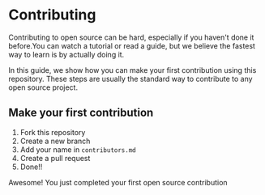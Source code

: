 # Contributing
Contributing to open source can be hard, especially if you haven't done it before.You can watch a tutorial or read a guide, but we believe the fastest way to learn is by actually doing it. 


In this guide, we show how you can make your first contribution using this repository. These steps are usually the standard way to contribute to any open source project.   

## Make your first contribution

1. Fork this repository
2. Create a new branch
3. Add your name in `contributors.md`
4. Create a pull request
5. Done!!

Awesome! You just completed your first open source contribution 

